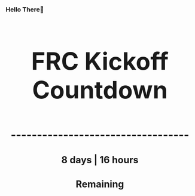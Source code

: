 ### Hello There👋

<!---START-TIMER--->
<h3 align='center' style='font-size: 64px;'>FRC Kickoff Countdown</h3>
<h3 align='center' style='font-size: 30px;'>----------------------------------</h3>
<h3 align='center' style='font-size: 25px;'>8 days | 16 hours</h3>
<h3 align='center' style='font-size: 25px;'>Remaining</h3>
<!---END-TIMER--->
